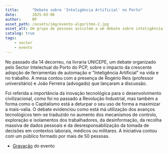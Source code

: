 ```yaml
---
title:      "Debate sobre 'Inteligência Artificial' no Porto"
date:       2025-03-06
author:     RP
asset_path: /assets/img/evento-algoritmo-2.jpg
asset_alt: Um grupo de pessoas assistem a um debate sobre inteligência artificial
catalog: true
tags:
    - sector
    - evento
---
```


No passado dia 14 decorreu, na livraria UNICEPE,  um debate organizado pelo Sector Intelectual do Porto do PCP, sobre o impacto da crescente adopção de ferramentas de automação e "Inteligência Artificial" na vida e no trabalho. A mesa contou com a presença de Rogério Reis (professor universitário) e João Ferreira (advogado) que lançaram a discussão.

Foi referida a importância da inovação tecnológica para o desenvolvimento civilizacional, como foi no passado a Revolução Industrial, mas também a forma como o Capitalismo está a deturpar o seu uso de forma a maximizar a mais-valia. O debate evidenciou como está má utilização dos avanços tecnológicos tem-se traduzido no aumento dos mecanismos de controlo, exploração e isolamentos dos trabalhadores, da desinformação, da recolha massiva de dados pessoais e da desresponsabilização da tomada de decisões em contextos laborais, médicos ou militares. A iniciativa contou com um público formado por mais de 50 pessoas.

- [Gravação](https://www.youtube.com/watch?v=E3zFFSVhi-g) do evento
